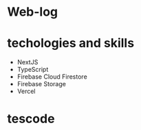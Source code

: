 # Web-log

# techologies and skills

- NextJS
- TypeScript 
- Firebase Cloud Firestore
- Firebase Storage
- Vercel

# tescode
